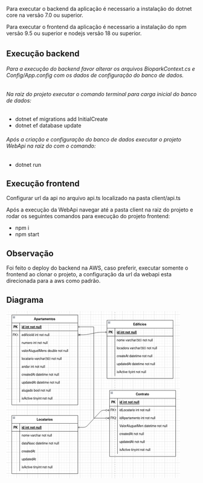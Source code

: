 Para executar o backend da aplicação é necessario a instalação do dotnet core na versão 7.0 ou superior.

Para executar o frontend da aplicação é necessario a instalação do npm versão 9.5 ou superior e nodejs versão 18 ou superior.

###### 

## Execução backend

###### Para a execução do backend favor alterar os arquivos BioparkContext.cs e Config/App.config com os dados de configuração do banco de dados.

###### Na raiz do projeto executar o comando terminal para carga inicial do banco de dados:

- dotnet ef migrations add InitialCreate
- dotnet ef database update



###### Após a criação e configuração do banco de dados executar o projeto WebApi na raiz do com o comando:

- dotnet run

  

## Execução frontend

Configurar url da api no arquivo api.ts localizado na pasta client/api.ts

Após a execução da WebApi navegar até a pasta client na raiz do projeto e rodar os seguintes comandos para execução do  projeto frontend:

- npm i
- npm start

## Observação

Foi feito o deploy do backend na AWS, caso preferir, executar somente o frontend ao clonar o projeto, a configuração da url da webapi esta direcionada para a aws como padrão.

## Diagrama

<img src="img/diagrama.png" alt="pathProtect" style="zoom:100%;" />

## 
